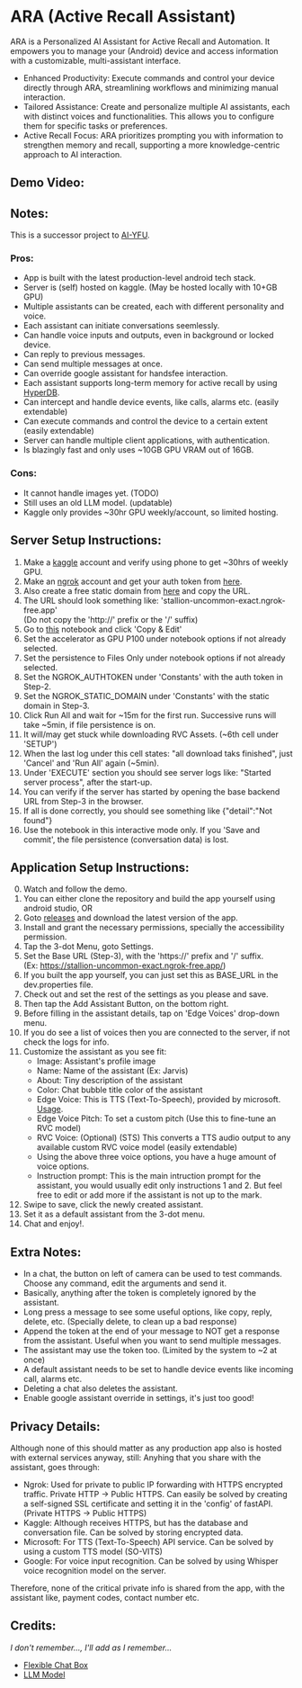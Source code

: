# ARA (Active Recall Assistant)
ARA is a Personalized AI Assistant for Active Recall and Automation. It empowers you to manage your (Android) device and access information with a customizable, multi-assistant interface.
- Enhanced Productivity: Execute commands and control your device directly through ARA, streamlining workflows and minimizing manual interaction.
- Tailored Assistance: Create and personalize multiple AI assistants, each with distinct voices and functionalities. This allows you to configure them for specific tasks or preferences.
- Active Recall Focus: ARA prioritizes prompting you with information to strengthen memory and recall, supporting a more knowledge-centric approach to AI interaction.


## Demo Video:



## Notes:
This is a successor project to <a href="https://github.com/BinitDOX/AI-YFU">AI-YFU</a>.

### Pros:
- App is built with the latest production-level android tech stack.
- Server is (self) hosted on kaggle. (May be hosted locally with 10+GB GPU)
- Multiple assistants can be created, each with different personality and voice.
- Each assistant can initiate conversations seemlessly.
- Can handle voice inputs and outputs, even in background or locked device.
- Can reply to previous messages.
- Can send multiple messages at once.
- Can override google assistant for handsfee interaction.
- Each assistant supports long-term memory for active recall by using <a href="https://github.com/jdagdelen/hyperDB/tree/main">HyperDB</a>.
- Can intercept and handle device events, like calls, alarms etc. (easily extendable)
- Can execute commands and control the device to a certain extent (easily extendable)
- Server can handle multiple client applications, with authentication.
- Is blazingly fast and only uses ~10GB GPU VRAM out of 16GB.

### Cons:
- It cannot handle images yet. (TODO)
- Still uses an old LLM model. (updatable)
- Kaggle only provides ~30hr GPU weekly/account, so limited hosting.

## Server Setup Instructions:
1. Make a <a href="https://www.kaggle.com/">kaggle</a> account and verify using phone to get ~30hrs of weekly GPU.
2. Make an <a href="https://ngrok.com/">ngrok</a> account and get your auth token from <a href="https://dashboard.ngrok.com/get-started/your-authtoken">here</a>.
3. Also create a free static domain from <a href="https://dashboard.ngrok.com/cloud-edge/domains">here</a> and copy the URL.
4. The URL should look something like: 'stallion-uncommon-exact.ngrok-free.app'<br/>(Do not copy the 'http://' prefix or the '/' suffix)
5. Go to <a href="https://www.kaggle.com/code/yeeandres/ara-server">this</a> notebook and click 'Copy & Edit'
6. Set the accelerator as GPU P100 under notebook options if not already selected.
7. Set the persistence to Files Only under notebook options if not already selected.
8. Set the NGROK_AUTHTOKEN under 'Constants' with the auth token in Step-2.
9. Set the NGROK_STATIC_DOMAIN under 'Constants' with the static domain in Step-3.
10. Click Run All and wait for ~15m for the first run. Successive runs will take ~5min, if file persistence is on.
11. It will/may get stuck while downloading RVC Assets. (~6th cell under 'SETUP')
12. When the last log under this cell states: "all download taks finished", just 'Cancel' and 'Run All' again (~5min).
13. Under 'EXECUTE' section you should see server logs like: "Started server process", after the start-up.
14. You can verify if the server has started by opening the base backend URL from Step-3 in the browser.
15. If all is done correctly, you should see something like {"detail":"Not found"}
16. Use the notebook in this interactive mode only. If you 'Save and commit', the file persistence (conversation data) is lost.

## Application Setup Instructions:
0. Watch and follow the demo.
1. You can either clone the repository and build the app yourself using android studio, OR
2. Goto <a href="https://github.com/BinitDOX/ARA/releases">releases</a> and download the latest version of the app.
3. Install and grant the necessary permissions, specially the accessibility permission.
4. Tap the 3-dot Menu, goto Settings.
5. Set the Base URL (Step-3), with the 'https://' prefix and '/' suffix.<br/>(Ex: https://stallion-uncommon-exact.ngrok-free.app/)
6. If you built the app yourself, you can just set this as BASE_URL in the dev.properties file.
7. Check out and set the rest of the settings as you please and save.
8. Then tap the Add Assistant Button, on the bottom right.
9. Before filling in the assistant details, tap on 'Edge Voices' drop-down menu.
10. If you do see a list of voices then you are connected to the server, if not check the logs for info.
11. Customize the assistant as you see fit:
    - Image: Assistant's profile image
    - Name: Name of the assistant (Ex: Jarvis)
    - About: Tiny description of the assistant
    - Color: Chat bubble title color of the assistant
    - Edge Voice: This is TTS (Text-To-Speech), provided by microsoft. <a href="https://pypi.org/project/edge-tts/">Usage</a>.
    - Edge Voice Pitch: To set a custom pitch (Use this to fine-tune an RVC model)
    - RVC Voice: (Optional) (STS) This converts a TTS audio output to any available custom RVC voice model (easily extendable)
    - Using the above three voice options, you have a huge amount of voice options.
    - Instruction prompt: This is the main intruction prompt for the assistant, you would usually edit only instructions 1 and 2. But feel free to edit or add more if the assistant is not up to the mark.
12. Swipe to save, click the newly created assistant.
13. Set it as a default assistant from the 3-dot menu.
14. Chat and enjoy!.


## Extra Notes:
- In a chat, the button on left of camera can be used to test commands. Choose any command, edit the arguments and send it.
- Basically, anything after the <TEST> token is completely ignored by the assistant.
- Long press a message to see some useful options, like copy, reply, delete, etc. (Specially delete, to clean up a bad response)
- Append the <BREAK> token at the end of your message to NOT get a response from the assistant. Useful when you want to send multiple messages.
- The assistant may use the <BREAK> token too. (Limited by the system to ~2 at once)
- A default assistant needs to be set to handle device events like incoming call, alarms etc.
- Deleting a chat also deletes the assistant.
- Enable google assistant override in settings, it's just too good!

## Privacy Details:
Although none of this should matter as any production app also is hosted with external services anyway, still:
Anyhing that you share with the assistant, goes through:
- Ngrok: Used for private to public IP forwarding with HTTPS encrypted traffic. Private HTTP -> Public HTTPS.
Can easily be solved by creating a self-signed SSL certificate and setting it in the 'config' of fastAPI. (Private HTTPS -> Public HTTPS)
- Kaggle: Although receives HTTPS, but has the database and conversation file.
Can be solved by storing encrypted data.
- Microsoft: For TTS (Text-To-Speech) API service.
Can be solved by using a custom TTS model (SO-VITS)
- Google: For voice input recognition.
Can be solved by using Whisper voice recognition model on the server.

Therefore, none of the critical private info is shared from the app, with the assistant like, payment codes, contact number etc.


## Credits:
<i>I don't remember..., I'll add as I remember...</i>
- <a href="https://github.com/SmartToolFactory/Flexible-Chat-Box">Flexible Chat Box</a>
- <a href="https://huggingface.co/TheBloke/dolphin-2.1-mistral-7B-GPTQ">LLM Model</a>
